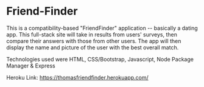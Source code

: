 # Friend-Finder
This is a compatibility-based "FriendFinder" application -- basically a dating app. This full-stack site will take in results from users' surveys, then compare their answers with those from other users. The app will then display the name and picture of the user with the best overall match.

Technologies used were HTML, CSS/Bootstrap, Javascript, Node Package Manager & Express 

Heroku Link: https://thomasfriendfinder.herokuapp.com/
